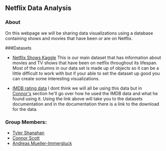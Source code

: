 ## Netflix Data Analysis

### About
On this webpage we will be sharing data visualizations using a database containing shows and movies that have been or are on Netflix. 

###Datasets

* [Netflix Shows Kaggle](https://www.kaggle.com/shivamb/netflix-shows)
This is our main dataset that has information about movies and TV shows that have been on netflix throughout its lifespan. Most of the columns in our data set is made up of objects so it can be a little difficult to work with but if your able to set the dataset up good you can create some interesting visualizations.

* [IMDB rating data](https://www.imdb.com/interfaces/)
I dont think we will all be using this data but in [Connor's](Connor) section he'll go over how he used the IMDB data and what he found using it. Using the link above will take you to the datasets documentation and in the documentation there is a link to the download for the data.

### Group Members:

* [Tyler Shanahan](Tyler)
* [Connor Scott](Connor)
* [Andreas Mueller-Immergluck](Andreas)